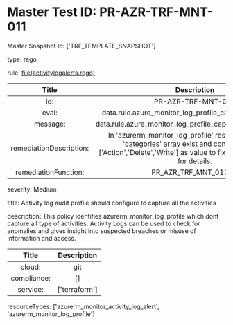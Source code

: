 



# Master Test ID: PR-AZR-TRF-MNT-011


Master Snapshot Id: ['TRF_TEMPLATE_SNAPSHOT']

type: rego

rule: [file(activitylogalerts.rego)]  
  
  
  
  

|Title|Description|
| :---: | :---: |
|id: |PR-AZR-TRF-MNT-011|
|eval: |data.rule.azure_monitor_log_profile_capture_all_activities|
|message: |data.rule.azure_monitor_log_profile_capture_all_activities_err|
|remediationDescription: |In 'azurerm_monitor_log_profile' resource, make sure 'categories' array exist and contains at least ['Action','Delete','Write'] as value to fix the issue. Visit <a href='https://registry.terraform.io/providers/hashicorp/azurerm/latest/docs/resources/monitor_log_profile#categories' target='_blank'>here</a> for details.|
|remediationFunction: |PR_AZR_TRF_MNT_011.py|


severity: Medium

title: Activity log audit profile should configure to capture all the activities

description: This policy identifies azurerm_monitor_log_profile which dont capture all type of activities. Activity Logs can be used to check for anomalies and gives insight into suspected breaches or misuse of information and access.  
  
  

|Title|Description|
| :---: | :---: |
|cloud: |git|
|compliance: |[]|
|service: |['terraform']|


resourceTypes: ['azurerm_monitor_activity_log_alert', 'azurerm_monitor_log_profile']


[file(activitylogalerts.rego)]: https://github.com/prancer-io/prancer-compliance-test/tree/master/azure/terraform/activitylogalerts.rego

